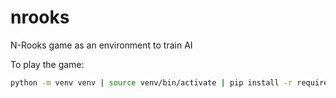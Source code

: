 # nrooks
N-Rooks game as an environment to train AI

To play the game:
```bash
python -m venv venv | source venv/bin/activate | pip install -r requirements.txt | python t.py
```
